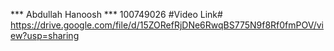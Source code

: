 *** Abdullah Hanoosh
*** 100749026
#Video Link#
https://drive.google.com/file/d/15ZORefRjDNe6RwqBS775N9f8Rf0fmPOV/view?usp=sharing
